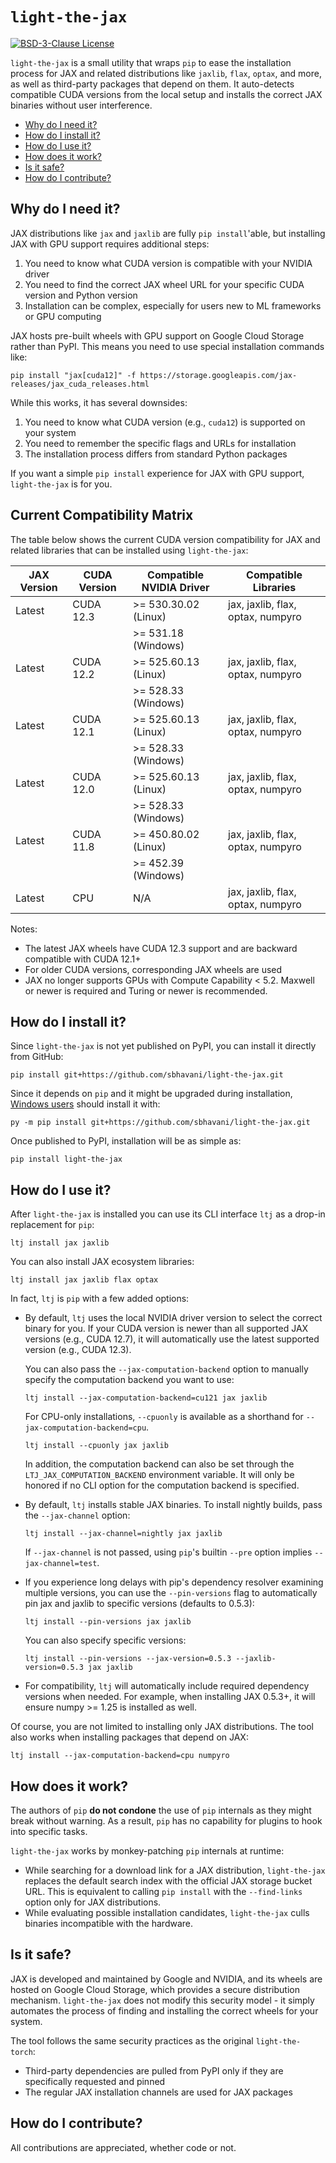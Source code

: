 # `light-the-jax`

[![BSD-3-Clause License](https://img.shields.io/github/license/pmeier/light-the-torch)](https://opensource.org/licenses/BSD-3-Clause)

`light-the-jax` is a small utility that wraps `pip` to ease the installation process
for JAX and related distributions like `jaxlib`, `flax`, `optax`, and more, as well
as third-party packages that depend on them. It auto-detects compatible CUDA versions
from the local setup and installs the correct JAX binaries without user
interference.

- [Why do I need it?](#why-do-i-need-it)
- [How do I install it?](#how-do-i-install-it)
- [How do I use it?](#how-do-i-use-it)
- [How does it work?](#how-does-it-work)
- [Is it safe?](#is-it-safe)
- [How do I contribute?](#how-do-i-contribute)

## Why do I need it?

JAX distributions like `jax` and `jaxlib` are fully `pip install`'able, but installing
JAX with GPU support requires additional steps:

1. You need to know what CUDA version is compatible with your NVIDIA driver
2. You need to find the correct JAX wheel URL for your specific CUDA version and Python version
3. Installation can be complex, especially for users new to ML frameworks or GPU computing

JAX hosts pre-built wheels with GPU support on Google Cloud Storage rather than PyPI. This means
you need to use special installation commands like:

```shell
pip install "jax[cuda12]" -f https://storage.googleapis.com/jax-releases/jax_cuda_releases.html
```

While this works, it has several downsides:

1. You need to know what CUDA version (e.g., `cuda12`) is supported on your system
2. You need to remember the specific flags and URLs for installation
3. The installation process differs from standard Python packages

If you want a simple `pip install` experience for JAX with GPU support, `light-the-jax` is for you.

## Current Compatibility Matrix

The table below shows the current CUDA version compatibility for JAX and related libraries that can be installed using `light-the-jax`:

| JAX Version | CUDA Version | Compatible NVIDIA Driver | Compatible Libraries |
|-------------|--------------|--------------------------|----------------------|
| Latest      | CUDA 12.3    | >= 530.30.02 (Linux)     | jax, jaxlib, flax, optax, numpyro |
|             |              | >= 531.18 (Windows)      |                      |
| Latest      | CUDA 12.2    | >= 525.60.13 (Linux)     | jax, jaxlib, flax, optax, numpyro |
|             |              | >= 528.33 (Windows)      |                      |
| Latest      | CUDA 12.1    | >= 525.60.13 (Linux)     | jax, jaxlib, flax, optax, numpyro |
|             |              | >= 528.33 (Windows)      |                      |
| Latest      | CUDA 12.0    | >= 525.60.13 (Linux)     | jax, jaxlib, flax, optax, numpyro |
|             |              | >= 528.33 (Windows)      |                      |
| Latest      | CUDA 11.8    | >= 450.80.02 (Linux)     | jax, jaxlib, flax, optax, numpyro |
|             |              | >= 452.39 (Windows)      |                      |
| Latest      | CPU          | N/A                      | jax, jaxlib, flax, optax, numpyro |

Notes:
- The latest JAX wheels have CUDA 12.3 support and are backward compatible with CUDA 12.1+
- For older CUDA versions, corresponding JAX wheels are used
- JAX no longer supports GPUs with Compute Capability < 5.2. Maxwell or newer is required and Turing or newer is recommended.

## How do I install it?

Since `light-the-jax` is not yet published on PyPI, you can install it directly from GitHub:

```shell
pip install git+https://github.com/sbhavani/light-the-jax.git
```

Since it depends on `pip` and it might be upgraded during installation,
[Windows users](https://pip.pypa.io/en/stable/installation/#upgrading-pip) should
install it with:

```shell
py -m pip install git+https://github.com/sbhavani/light-the-jax.git
```

Once published to PyPI, installation will be as simple as:

```shell
pip install light-the-jax
```

## How do I use it?

After `light-the-jax` is installed you can use its CLI interface `ltj` as a drop-in
replacement for `pip`:

```shell
ltj install jax jaxlib
```

You can also install JAX ecosystem libraries:

```shell
ltj install jax jaxlib flax optax
```

In fact, `ltj` is `pip` with a few added options:

- By default, `ltj` uses the local NVIDIA driver version to select the correct binary
  for you. If your CUDA version is newer than all supported JAX versions (e.g., CUDA 12.7),
  it will automatically use the latest supported version (e.g., CUDA 12.3). 
  
  You can also pass the `--jax-computation-backend` option to manually specify
  the computation backend you want to use:

  ```shell
  ltj install --jax-computation-backend=cu121 jax jaxlib
  ```

  For CPU-only installations, `--cpuonly` is available as a shorthand for 
  `--jax-computation-backend=cpu`.

  ```shell
  ltj install --cpuonly jax jaxlib
  ```

  In addition, the computation backend can also be set through the
  `LTJ_JAX_COMPUTATION_BACKEND` environment variable. It will only be honored if
  no CLI option for the computation backend is specified.

- By default, `ltj` installs stable JAX binaries. To install nightly builds, pass 
  the `--jax-channel` option:

  ```shell
  ltj install --jax-channel=nightly jax jaxlib
  ```

  If `--jax-channel` is not passed, using `pip`'s builtin `--pre` option implies
  `--jax-channel=test`.

- If you experience long delays with pip's dependency resolver examining multiple versions,
  you can use the `--pin-versions` flag to automatically pin jax and jaxlib to specific
  versions (defaults to 0.5.3):

  ```shell
  ltj install --pin-versions jax jaxlib
  ```

  You can also specify specific versions:

  ```shell
  ltj install --pin-versions --jax-version=0.5.3 --jaxlib-version=0.5.3 jax jaxlib
  ```

- For compatibility, `ltj` will automatically include required dependency versions
  when needed. For example, when installing JAX 0.5.3+, it will ensure numpy >= 1.25
  is installed as well.

Of course, you are not limited to installing only JAX distributions. The tool also works
when installing packages that depend on JAX:

```shell
ltj install --jax-computation-backend=cpu numpyro
```

## How does it work?

The authors of `pip` **do not condone** the use of `pip` internals as they might break
without warning. As a result, `pip` has no capability for plugins to hook into
specific tasks.

`light-the-jax` works by monkey-patching `pip` internals at runtime:

- While searching for a download link for a JAX distribution, `light-the-jax`
  replaces the default search index with the official JAX storage bucket URL. This is
  equivalent to calling `pip install` with the `--find-links` option only for JAX
  distributions.
- While evaluating possible installation candidates, `light-the-jax` culls
  binaries incompatible with the hardware.

## Is it safe?

JAX is developed and maintained by Google and NVIDIA, and its wheels are hosted on Google Cloud Storage,
which provides a secure distribution mechanism. `light-the-jax` does not modify this security
model - it simply automates the process of finding and installing the correct wheels for your
system.

The tool follows the same security practices as the original `light-the-torch`:
- Third-party dependencies are pulled from PyPI only if they are specifically requested and pinned
- The regular JAX installation channels are used for JAX packages

## How do I contribute?

All contributions are appreciated, whether code or not. 